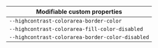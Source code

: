 | Modifiable custom properties                     |
| ------------------------------------------------ |
| `--highcontrast-colorarea-border-color`          |
| `--highcontrast-colorarea-fill-color-disabled`   |
| `--highcontrast-colorarea-border-color-disabled` |

